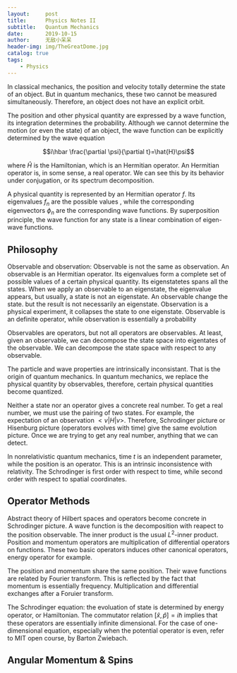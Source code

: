 ```yaml
---
layout:     post
title:      Physics Notes II
subtitle:   Quantum Mechanics
date:       2019-10-15
author:     无敌小呆呆
header-img: img/TheGreatDome.jpg
catalog: true
tags:
    - Physics
---
```


In classical mechanics, the position and velocity totally determine the state of an object. But in quantum mechanics, these two cannot be measured simultaneously. Therefore, an object does not have an explicit orbit.

The position and other physical quantity are expressed by a wave function, its integration determines the probability. Although we cannot determine the motion (or even the state) of an object, the wave function can be explicitly determined by the wave equation

$$i\hbar \frac{\partial \psi}{\partial t}=\hat{H}\psi$$

where $\hat{H}$ is the Hamiltonian, which is an Hermitian operator. An Hermitian operator is, in some sense, a real operator. We can see this by its behavior under conjugation, or its spectrum decomposition.


A physical quantity is represented by an Hermitian operator $f$. Its eigenvalues $f_n$ are the possible values , while the corresponding eigenvectors $\phi_n$ are the corresponding wave functions. By superposition principle, the wave function for any state is a linear combination of eigen-wave functions.


## Philosophy
Observable and observation: Observable is not the same as observation. An observable is an Hermitian operator. Its eigenvalues form a complete set of possible values of a certain physical quantity. Its eigenstatetes spans all the states. When we apply an observable to an eigenstate, the eigenvalue appears, but usually, a state is not an eigenstate. An observable change the state. but the result is not necessarily an eigenstate. Observation is a physical experiment, it collapses the state to one eigenstate. Observable is an definite operator, while observation is essentially a probability 

Observables are operators, but not all operators are observables. At least, given an observable, we can decompose the state space into eigentates of the observable. We can decompose the state space with respect to any observable.

The particle and wave properties are intrinsically inconsistant. That is the origin of quantum mechanics. In quantum mechanics, we replace the physical quantity by observables, therefore, certain physical quantities become quantized. 

Neither a state nor an operator gives a concrete real number. To get a real number, we must use the pairing of two states. For example, the expectation of an observation $<v|H|v>$. Therefore, Schrodinger picture or Hisenburg picture (operators evolves with time) give the same evolution picture. Once we are trying to get any real number, anything that we can detect.

In nonrelativistic quantum mechanics, time $t$ is an independent parameter, while the position is an operator. This is an intrinsic inconsistence with relativity. The Schrodinger is first order with respect to time, while second order with respect to spatial coordinates.


## Operator Methods
Abstract theory of Hilbert spaces and operators become concrete in Schrodinger picture. A wave function is the decomposition with reapect to the position observable. The inner product is the usual $L^2$-inner product. Position and momentum operators are multiplication of differential operators on functions. These two basic operators induces other canonical operators, energy operator for example.

The position and momentum share the same position. Their wave functions are related by Fourier transform. This is reflected by the fact that momentum is essentially frequency. Multiplication and differential exchanges after a Foruier transform.

The Schrodinger equation: the evoluation of state is determined by energy operator, or Hamiltonian. The commutator relation $[\hat{x},\hat{p}]=i\hbar$ implies that these operators are essentially infinite dimensional. For the case of one-dimensional equation, especially when the potential operator is even, refer to MIT open course, by Barton Zwiebach.


## Angular Momentum & Spins
